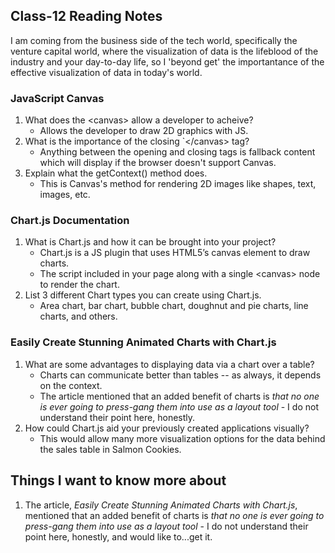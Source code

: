 ## Class-12 Reading Notes  
<p>I am coming from the business side of the tech world, specifically the venture capital world, where the visualization of data is the lifeblood of the industry and your day-to-day life, so I 'beyond get' the importantance of the effective visualization of data in today's world.</p>

### JavaScript Canvas

1. What does the <canvas\> allow a developer to acheive?
    * Allows the developer to draw 2D graphics with JS.
2. What is the importance of the closing `</canvas\> tag?
    * Anything between the opening and closing tags is fallback content which will display if the browser doesn't support Canvas.
3. Explain what the getContext() method does.
    * This is Canvas's method for rendering 2D images like shapes, text, images, etc. 
    
### Chart.js Documentation

1. What is Chart.js and how it can be brought into your project?
    * Chart.js is a JS plugin that uses HTML5’s canvas element to draw charts.
    * The script included in your page along with a single <canvas\> node to render the chart.
2. List 3 different Chart types you can create using Chart.js.
    * Area chart, bar chart, bubble chart, doughnut and pie charts, line charts, and others.

### Easily Create Stunning Animated Charts with Chart.js

1. What are some advantages to displaying data via a chart over a table?
    * Charts can communicate better than tables -- as always, it depends on the context.
    * The article mentioned that an added benefit of charts is *that no one is ever going to press-gang them into use as a layout tool* - I do not understand their point here, honestly.
2. How could Chart.js aid your previously created applications visually?
    * This would allow many more visualization options for the data behind the sales table in Salmon Cookies.

## Things I want to know more about

1. The article, *Easily Create Stunning Animated Charts with Chart.js*, mentioned that an added benefit of charts is *that no one is ever going to press-gang them into use as a layout tool* - I do not understand their point here, honestly, and would like to...get it.